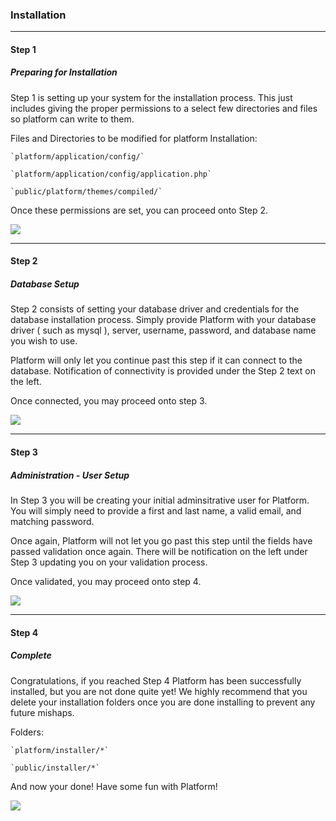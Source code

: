 ### Installation

----------

#### Step 1


##### Preparing for Installation

Step 1 is setting up your system for the installation process. This just includes
giving the proper permissions to a select few directories and files so platform
can write to them.

Files and Directories to be modified for platform Installation:

	`platform/application/config/`

	`platform/application/config/application.php`

	`public/platform/themes/compiled/`

Once these permissions are set, you can proceed onto Step 2.

<img src="/platform/manuals/img/installation/step1.jpg">

-----------

#### Step 2


##### Database Setup

Step 2 consists of setting your database driver and credentials for the database
installation process. Simply provide Platform with your database driver
( such as mysql ), server, username, password, and database name you wish to use.

Platform will only let you continue past this step if it can connect to the database.
Notification of connectivity is provided under the Step 2 text on the left.

Once connected, you may proceed onto step 3.

<img src="/platform/manuals/img/installation/step2.jpg">

-----------

#### Step 3

##### Administration - User Setup

In Step 3 you will be creating your initial adminsitrative user for Platform.
You will simply need to provide a first and last name, a valid email, and
matching password.

Once again, Platform will not let you go past this step until the fields have
passed validation once again.  There will be notification on the left under
Step 3 updating you on your validation process.

Once validated, you may proceed onto step 4.

<img src="/platform/manuals/img/installation/step3.jpg">

-----------

#### Step 4

##### Complete

Congratulations, if you reached Step 4 Platform has been successfully installed,
but you are not done quite yet! We highly recommend that you delete your
installation folders once you are done installing to prevent any future mishaps.

Folders:

	`platform/installer/*`

	`public/installer/*`

And now your done! Have some fun with Platform!

<img src="/platform/manuals/img/installation/step4.jpg">
